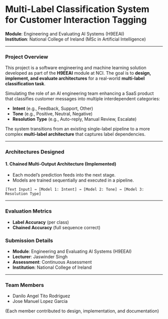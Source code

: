 # Multi-Label Classification System for Customer Interaction Tagging  
**Module**: Engineering and Evaluating AI Systems (H9EEAI)  
**Institution**: National College of Ireland (MSc in Artificial Intelligence)

---

### Project Overview

This project is a software engineering and machine learning solution developed as part of the **H9EEAI** module at NCI. The goal is to **design, implement, and evaluate architectures** for a real-world **multi-label classification task**.

Simulating the role of an AI engineering team enhancing a SaaS product that classifies customer messages into multiple interdependent categories:

- **Intent** (e.g., Feedback, Support, Other)  
- **Tone** (e.g., Positive, Neutral, Negative)  
- **Resolution Type** (e.g., Auto-reply, Manual Review, Escalate)

The system transitions from an existing single-label pipeline to a more complex **multi-label architecture** that captures label dependencies.

---

### Architectures Designed

#### 1. Chained Multi-Output Architecture (Implemented)

- Each model’s prediction feeds into the next stage.
- Models are trained sequentially and executed in a pipeline.
  
```
[Text Input] → [Model 1: Intent] → [Model 2: Tone] → [Model 3: Resolution Type]
```

---

###  Evaluation Metrics

- **Label Accuracy** (per class)
- **Chained Accuracy** (full sequence correct)


### Submission Details

- **Module**: Engineering and Evaluating AI Systems (H9EEAI)  
- **Lecturer**: Jaswinder Singh  
- **Assessment**: Continuous Assessment 
- **Institution**: National College of Ireland  

---

### Team Members

- Danilo Angel Tito Rodriguez
- Jose Manuel Lopez Garcia

(Each member contributed to design, implementation, and documentation)


